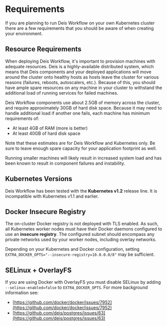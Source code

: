 # Requirements

If you are planning to run Deis Workflow on your own Kubernetes cluster there are a few requirements that you should be
aware of when creating your environment.

## Resource Requirements

When deploying Deis Workflow, it's important to provision machines with adequate resources. Deis is a highly-available
distributed system, which means that Deis components and your deployed applications will move around the cluster onto
healthy hosts as hosts leave the cluster for various reasons (failures, reboots, autoscalers, etc.). Because of this,
you should have ample spare resources on any machine in your cluster to withstand the additional load of running
services for failed machines.

Deis Workflow components use about 2.5GB of memory across the cluster, and require approximately 30GB of hard disk
space. Because it may need to handle additional load if another one fails, each machine has minimum requirements of:

* At least 4GB of RAM (more is better)
* At least 40GB of hard disk space

Note that these estimates are for Deis Workflow and Kubernetes only. Be sure to leave enough spare capacity for your
application footprint as well.

Running smaller machines will likely result in increased system load and has been known to result in component failures
and instability.

## Kubernetes Versions

Deis Workflow has been tested with the **Kubernetes v1.2** release line. It is incompatible with Kubernetes v1.1 and earlier.

## Docker Insecure Registry

The on-cluster Docker registry is not deployed with TLS enabled. As such, all Kubernetes worker nodes must have their
Docker daemons configured to use an **insecure registry**. The configured subnet should encompass any private networks
used by your worker nodes, including overlay networks.

Depending on your Kubernetes and Docker configuration, setting `EXTRA_DOCKER_OPTS="--insecure-registry=10.0.0.0/8"` may
be sufficient.

## SELinux + OverlayFS

If you are using Docker with OverlayFS you must disable SELinux by adding `--selinux-enabled=false` to
`EXTRA_DOCKER_OPTS`. For more background information see:

* [https://github.com/docker/docker/issues/7952](https://github.com/docker/docker/issues/7952)
* [https://github.com/deis/postgres/issues/63](https://github.com/deis/postgres/issues/63)
